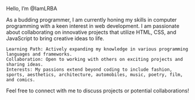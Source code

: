 Hello, I’m @IamLRBA

As a budding programmer, I am currently honing my skills in computer programming with a keen interest in web development. I am passionate about collaborating on innovative projects that utilize HTML, CSS, and JavaScript to bring creative ideas to life.

    Learning Path: Actively expanding my knowledge in various programming languages and frameworks.
    Collaboration: Open to working with others on exciting projects and sharing ideas.
    Interests: My passions extend beyond coding to include fashion, sports, aesthetics, architecture, automobiles, music, poetry, film, and comics.

Feel free to connect with me to discuss projects or potential collaborations!

<!---
IamLRBA/IamLRBA is a ✨ special ✨ repository because its `README.md` (this file) appears on your GitHub profile.
You can click the Preview link to take a look at your changes.
--->
